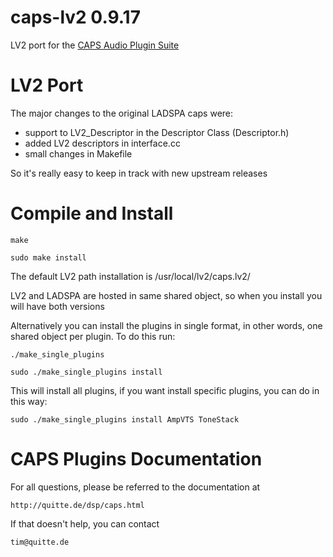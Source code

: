 caps-lv2 0.9.17
===============

LV2 port for the [CAPS Audio Plugin Suite](http://quitte.de/dsp/caps.html)

LV2 Port
========

The major changes to the original LADSPA caps were:

- support to LV2_Descriptor in the Descriptor Class (Descriptor.h)
- added LV2 descriptors in interface.cc
- small changes in Makefile

So it's really easy to keep in track with new upstream releases

Compile and Install
===================

    make

    sudo make install

The default LV2 path installation is /usr/local/lv2/caps.lv2/

LV2 and LADSPA are hosted in same shared object, so when you install you will have both versions

Alternatively you can install the plugins in single format, in other words, one shared object per plugin.
To do this run:

    ./make_single_plugins

    sudo ./make_single_plugins install

This will install all plugins, if you want install specific plugins, you can do in this way:

    sudo ./make_single_plugins install AmpVTS ToneStack


CAPS Plugins Documentation
==========================

For all questions, please be referred to the documentation at

    http://quitte.de/dsp/caps.html

If that doesn't help, you can contact

    tim@quitte.de
